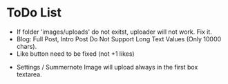 ToDo List
=========

* If folder 'images/uploads' do not exitst, uploader will not work. Fix it.
* Blog: Full Post, Intro Post Do Not Support Long Text Values (Only 10000 chars).
* Like button need to be fixed (not +1 likes)
- Settings / Summernote Image will upload always in the first box textarea.